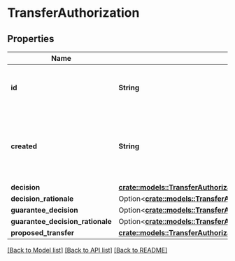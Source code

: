 # TransferAuthorization

## Properties

Name | Type | Description | Notes
------------ | ------------- | ------------- | -------------
**id** | **String** | Plaid’s unique identifier for a transfer authorization. | 
**created** | **String** | The datetime representing when the authorization was created, in the format `2006-01-02T15:04:05Z`. | 
**decision** | [**crate::models::TransferAuthorizationDecision**](TransferAuthorizationDecision.md) |  | 
**decision_rationale** | Option<[**crate::models::TransferAuthorizationDecisionRationale**](TransferAuthorizationDecisionRationale.md)> |  | 
**guarantee_decision** | Option<[**crate::models::TransferAuthorizationGuaranteeDecision**](TransferAuthorizationGuaranteeDecision.md)> |  | 
**guarantee_decision_rationale** | Option<[**crate::models::TransferAuthorizationGuaranteeDecisionRationale**](TransferAuthorizationGuaranteeDecisionRationale.md)> |  | 
**proposed_transfer** | [**crate::models::TransferAuthorizationProposedTransfer**](TransferAuthorizationProposedTransfer.md) |  | 

[[Back to Model list]](../README.md#documentation-for-models) [[Back to API list]](../README.md#documentation-for-api-endpoints) [[Back to README]](../README.md)


